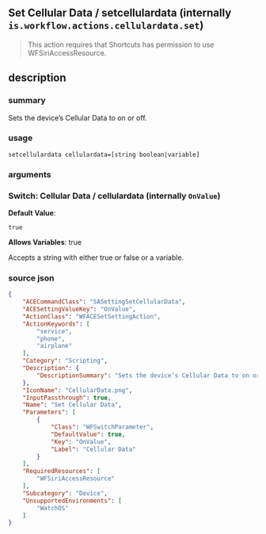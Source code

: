 
## Set Cellular Data / setcellulardata (internally `is.workflow.actions.cellulardata.set`)


> This action requires that Shortcuts has permission to use WFSiriAccessResource.


## description
### summary
Sets the device’s Cellular Data to on or off.


### usage
`setcellulardata cellulardata=[string boolean|variable]`

### arguments
### Switch: Cellular Data / cellulardata (internally `OnValue`)
**Default Value**:
```
true
```
**Allows Variables**: true



Accepts a string with either true or false
or a variable.

### source json

```json
{
	"ACECommandClass": "SASettingSetCellularData",
	"ACESettingValueKey": "OnValue",
	"ActionClass": "WFACESetSettingAction",
	"ActionKeywords": [
		"service",
		"phone",
		"airplane"
	],
	"Category": "Scripting",
	"Description": {
		"DescriptionSummary": "Sets the device’s Cellular Data to on or off."
	},
	"IconName": "CellularData.png",
	"InputPassthrough": true,
	"Name": "Set Cellular Data",
	"Parameters": [
		{
			"Class": "WFSwitchParameter",
			"DefaultValue": true,
			"Key": "OnValue",
			"Label": "Cellular Data"
		}
	],
	"RequiredResources": [
		"WFSiriAccessResource"
	],
	"Subcategory": "Device",
	"UnsupportedEnvironments": [
		"WatchOS"
	]
}
```
